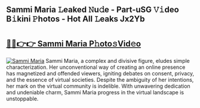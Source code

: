 ## Sammi Maria 𝙻eaked 𝙽u𝚍e - Part-uSG 𝚅𝚒deo B𝚒kini 𝙿hotos - Hot All 𝙻eaks Jx2Yb

# <h2><a href="http://ld52utu.urlbe.top/?page=Sammi+Maria">🔗🔗👉👉 Sammi Maria P𝚑oto𝚜Vid𝚎o</a></h2>

[![Sammi Maria](https://i.imgur.com/eBuTRDB.gif)](http://ld52utu.urlbe.top/?page=Sammi+Maria)
Sammi Maria, a complex and divisive figure, eludes simple characterization. Her unconventional way of creating an online presence has magnetized and offended viewers, igniting debates on consent, privacy, and the essence of virtual societies. Despite the ambiguity of her intentions, her mark on the virtual community is indelible. With unwavering dedication and undeniable charm, Sammi Maria progress in the virtual landscape is unstoppable.
